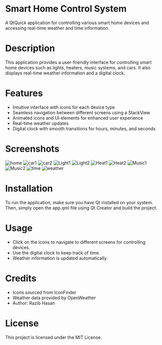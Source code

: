 # Smart Home Control System
A QtQuick application for controlling various smart home devices and accessing real-time weather and time information.

# Description
This application provides a user-friendly interface for controlling smart home devices such as lights, heaters, music systems, and cars. It also displays real-time weather information and a digital clock.

# Features
- Intuitive interface with icons for each device type
- Seamless navigation between different screens using a StackView
- Animated icons and UI elements for enhanced user experience
- Real-time weather updates
- Digital clock with smooth transitions for hours, minutes, and seconds

# Screenshots
![home](SmartHome/images/homepage.png)
![car1](SmartHome/images/car1.png)
![car2](SmartHome/images/car2.png)
![Light1](SmartHome/images/Light1.png)
![Light2](SmartHome/images/Light2.png)
![Heat1](SmartHome/images/Heat1.png)
![Heat2](SmartHome/images/Heat2.png)
![Music1](SmartHome/images/Music1.png)
![Music2](SmartHome/images/music2.png)
![time](SmartHome/images/time.png)
![weather](SmartHome/images/weather.png)



# Installation
To run the application, make sure you have Qt installed on your system. Then, simply open the app.qml file using Qt Creator and build the project.

# Usage
- Click on the icons to navigate to different screens for controlling devices.
- Use the digital clock to keep track of time.
- Weather information is updated automatically.

# Credits
- Icons sourced from IconFinder
- Weather data provided by OpenWeather
- Author: Razib Hasan

# License
This project is licensed under the MIT License.